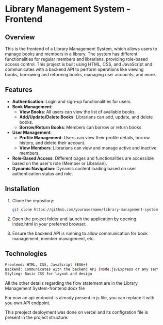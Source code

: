 # Library Management System - Frontend

## Overview
This is the frontend of a Library Management System, which allows users to manage books and members in a library. The system has different functionalities for regular members and librarians, providing role-based access control. This project is built using HTML, CSS, and JavaScript and communicates with a backend API to perform operations like viewing books, borrowing and returning books, managing user accounts, and more.

## Features
- **Authentication**: Login and sign-up functionalities for users.
- **Book Management**:
  - **View Books**: All users can view the list of available books.
  - **Add/Update/Delete Books**: Librarians can add, update, and delete books.
  - **Borrow/Return Books**: Members can borrow or return books.
- **User Management**:
  - **Profile Management**: Users can view their profile details, borrow history, and delete their account.
  - **View Members**: Librarians can view and manage active and inactive members.
- **Role-Based Access**: Different pages and functionalities are accessible based on the user's role (Member or Librarian).
- **Dynamic Navigation**: Dynamic content loading based on user authentication status and role.

## Installation

1. Clone the repository:
   ```bash
   git clone https://github.com/yourusername/library-management-system.git
   ```
2. Open the project folder and launch the application by opening index.html in your preferred browser.

3. Ensure the backend API is running to allow communication for book management, member management, etc.

## Technologies
```bash
Frontend: HTML, CSS, JavaScript (ES6+)
Backend: Communicates with the backend API (Node.js/Express or any server exposing REST APIs)
Styling: Basic CSS for layout and design
```

All the other details regarding the flow statement are in the Library Management System-frontend.docx file

For now an api endpoint is already present in js file, you can replace it with you own API endpoint.

This preoject deployment was done on vercel and its configration file is present in the project structure.